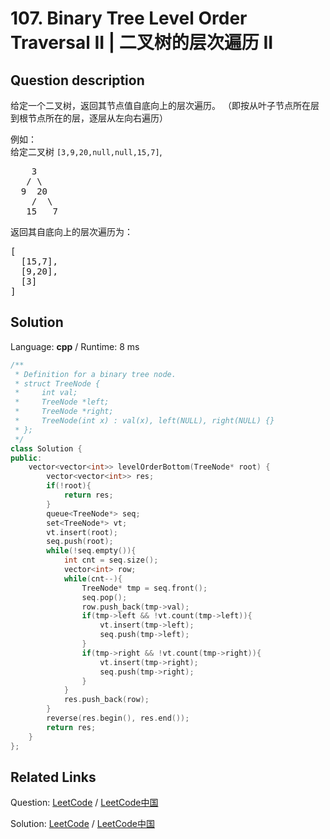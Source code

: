 # 107. Binary Tree Level Order Traversal II | 二叉树的层次遍历 II

## Question description

<!--If you want to use the English description, use <p>Given a binary tree, return the <i>bottom-up level order</i> traversal of its nodes' values. (ie, from left to right, level by level from leaf to root).</p>

<p>
For example:<br />
Given binary tree <code>[3,9,20,null,null,15,7]</code>,<br />
<pre>
    3
   / \
  9  20
    /  \
   15   7
</pre>
</p>
<p>
return its bottom-up level order traversal as:<br />
<pre>
[
  [15,7],
  [9,20],
  [3]
]
</pre>
</p> instead-->
<p>给定一个二叉树，返回其节点值自底向上的层次遍历。 （即按从叶子节点所在层到根节点所在的层，逐层从左向右遍历）</p>

<p>例如：<br>
给定二叉树 <code>[3,9,20,null,null,15,7]</code>,</p>

<pre>    3
   / \
  9  20
    /  \
   15   7
</pre>

<p>返回其自底向上的层次遍历为：</p>

<pre>[
  [15,7],
  [9,20],
  [3]
]
</pre>




## Solution

Language: **cpp**  /  Runtime: 8 ms

```cpp
/**
 * Definition for a binary tree node.
 * struct TreeNode {
 *     int val;
 *     TreeNode *left;
 *     TreeNode *right;
 *     TreeNode(int x) : val(x), left(NULL), right(NULL) {}
 * };
 */
class Solution {
public:
    vector<vector<int>> levelOrderBottom(TreeNode* root) {
        vector<vector<int>> res;
        if(!root){
            return res;
        }
        queue<TreeNode*> seq;
        set<TreeNode*> vt;
        vt.insert(root);
        seq.push(root);
        while(!seq.empty()){
            int cnt = seq.size();
            vector<int> row;
            while(cnt--){
                TreeNode* tmp = seq.front();
                seq.pop();
                row.push_back(tmp->val);
                if(tmp->left && !vt.count(tmp->left)){
                    vt.insert(tmp->left);
                    seq.push(tmp->left);
                }
                if(tmp->right && !vt.count(tmp->right)){
                    vt.insert(tmp->right);
                    seq.push(tmp->right);
                }
            }
            res.push_back(row);
        }
        reverse(res.begin(), res.end());
        return res;
    }
};
```



## Related Links

Question: [LeetCode](https://leetcode.com/problems/binary-tree-level-order-traversal-ii/description/)  /  [LeetCode中国](https://leetcode-cn.com/problems/binary-tree-level-order-traversal-ii/description/)

Solution: [LeetCode](https://leetcode.com/articles/binary-tree-level-order-traversal-ii/)  /  [LeetCode中国](https://leetcode-cn.com/articles/binary-tree-level-order-traversal-ii/)